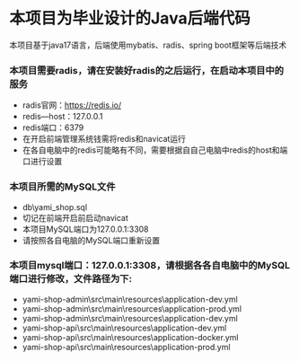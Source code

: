 # 本项目为毕业设计的Java后端代码
本项目基于java17语言，后端使用mybatis、radis、spring boot框架等后端技术
### 本项目需要radis，请在安装好radis的之后运行，在启动本项目中的服务
  * radis官网：https://redis.io/
  * redis—host：127.0.0.1
  * redis端口：6379
  * 在开启前端管理系统钱需将redis和navicat运行
  * 在各自电脑中的redis可能略有不同，需要根据自自己电脑中redis的host和端口进行设置
### 本项目所需的MySQL文件
*	db\yami_shop.sql
*	切记在前端开启前启动navicat
*	本项目MySQL端口为127.0.0.1:3308
*	请按照各自电脑的MySQL端口重新设置
### 本项目mysql端口：127.0.0.1:3308，请根据各各自电脑中的MySQL端口进行修改，文件路径为下:
  * yami-shop-admin\src\main\resources\application-dev.yml
  * yami-shop-admin\src\main\resources\application-prod.yml
  * yami-shop-admin\src\main\resources\application-dev.yml
  * yami-shop-api\src\main\resources\application-dev.yml
  * yami-shop-api\src\main\resources\application-docker.yml
  * yami-shop-api\src\main\resources\application-prod.yml
